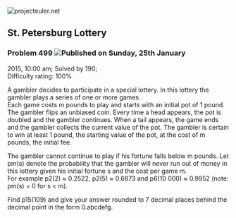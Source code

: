 ![projecteuler.net](images/print_page_logo.png)

## St. Petersburg Lottery

### Problem 499 ![](images/icon_info.png)Published on Sunday, 25th January
2015, 10:00 am; Solved by 190;  
Difficulty rating: 100%

A gambler decides to participate in a special lottery. In this lottery the
gambler plays a series of one or more games.  
Each game costs m pounds to play and starts with an initial pot of 1 pound.
The gambler flips an unbiased coin. Every time a head appears, the pot is
doubled and the gambler continues. When a tail appears, the game ends and the
gambler collects the current value of the pot. The gambler is certain to win
at least 1 pound, the starting value of the pot, at the cost of m pounds, the
initial fee.

The gambler cannot continue to play if his fortune falls below m pounds. Let
pm(s) denote the probability that the gambler will never run out of money in
this lottery given his initial fortune s and the cost per game m.  
For example p2(2) ≈ 0.2522, p2(5) ≈ 0.6873 and p6(10 000) ≈ 0.9952 (note:
pm(s) = 0 for s &lt; m).

Find p15(109) and give your answer rounded to 7 decimal places behind the
decimal point in the form 0.abcdefg.

  
  

